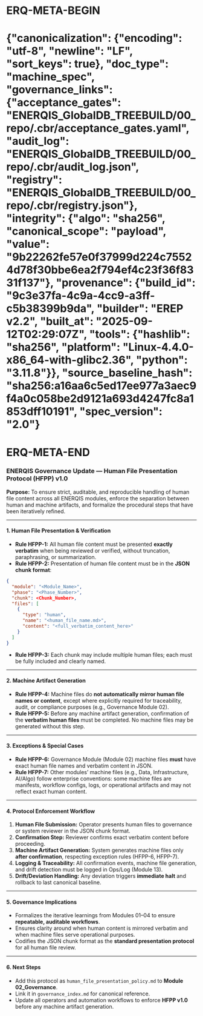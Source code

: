 # ERQ-META-BEGIN
# {"canonicalization": {"encoding": "utf-8", "newline": "LF", "sort_keys": true}, "doc_type": "machine_spec", "governance_links": {"acceptance_gates": "ENERQIS_GlobalDB_TREEBUILD/00_repo/.cbr/acceptance_gates.yaml", "audit_log": "ENERQIS_GlobalDB_TREEBUILD/00_repo/.cbr/audit_log.json", "registry": "ENERQIS_GlobalDB_TREEBUILD/00_repo/.cbr/registry.json"}, "integrity": {"algo": "sha256", "canonical_scope": "payload", "value": "9b22262fe57e0f37999d224c75524d78f30bbe6ea2f794ef4c23f36f8331f137"}, "provenance": {"build_id": "9c3e37fa-4c9a-4cc9-a3ff-c5b38399b9da", "builder": "EREP v2.2", "built_at": "2025-09-12T02:29:07Z", "tools": {"hashlib": "sha256", "platform": "Linux-4.4.0-x86_64-with-glibc2.36", "python": "3.11.8"}}, "source_baseline_hash": "sha256:a16aa6c5ed17ee977a3aec9f4a0c058be2d9121a693d4247fc8a1853dff10191", "spec_version": "2.0"}
# ERQ-META-END
### ENERQIS Governance Update — Human File Presentation Protocol (HFPP) v1.0

**Purpose:**
To ensure strict, auditable, and reproducible handling of human file content across all ENERQIS modules, enforce the separation between human and machine artifacts, and formalize the procedural steps that have been iteratively refined.

---

#### 1. **Human File Presentation & Verification**

* **Rule HFPP-1:** All human file content must be presented **exactly verbatim** when being reviewed or verified, without truncation, paraphrasing, or summarization.
* **Rule HFPP-2:** Presentation of human file content must be in the **JSON chunk format**:

```json
{
  "module": "<Module_Name>",
  "phase": "<Phase_Number>",
  "chunk": <Chunk_Number>,
  "files": [
    {
      "type": "human",
      "name": "<human_file_name.md>",
      "content": "<full_verbatim_content_here>"
    }
  ]
}
```

* **Rule HFPP-3:** Each chunk may include multiple human files; each must be fully included and clearly named.

---

#### 2. **Machine Artifact Generation**

* **Rule HFPP-4:** Machine files do **not automatically mirror human file names or content**, except where explicitly required for traceability, audit, or compliance purposes (e.g., Governance Module 02).
* **Rule HFPP-5:** Before any machine artifact generation, confirmation of the **verbatim human files** must be completed. No machine files may be generated without this step.

---

#### 3. **Exceptions & Special Cases**

* **Rule HFPP-6:** Governance Module (Module 02) machine files **must** have exact human file names and verbatim content in JSON.
* **Rule HFPP-7:** Other modules’ machine files (e.g., Data, Infrastructure, AI/Algo) follow enterprise conventions: some machine files are manifests, workflow configs, logs, or operational artifacts and may not reflect exact human content.

---

#### 4. **Protocol Enforcement Workflow**

1. **Human File Submission:** Operator presents human files to governance or system reviewer in the JSON chunk format.
2. **Confirmation Step:** Reviewer confirms exact verbatim content before proceeding.
3. **Machine Artifact Generation:** System generates machine files only **after confirmation**, respecting exception rules (HFPP-6, HFPP-7).
4. **Logging & Traceability:** All confirmation events, machine file generation, and drift detection must be logged in Ops/Log (Module 13).
5. **Drift/Deviation Handling:** Any deviation triggers **immediate halt** and rollback to last canonical baseline.

---

#### 5. **Governance Implications**

* Formalizes the iterative learnings from Modules 01–04 to ensure **repeatable, auditable workflows**.
* Ensures clarity around when human content is mirrored verbatim and when machine files serve operational purposes.
* Codifies the JSON chunk format as the **standard presentation protocol** for all human file review.

---

#### 6. **Next Steps**

* Add this protocol as `human_file_presentation_policy.md` to **Module 02\_Governance**.
* Link it in `governance_index.md` for canonical reference.
* Update all operators and automation workflows to enforce **HFPP v1.0** before any machine artifact generation.
